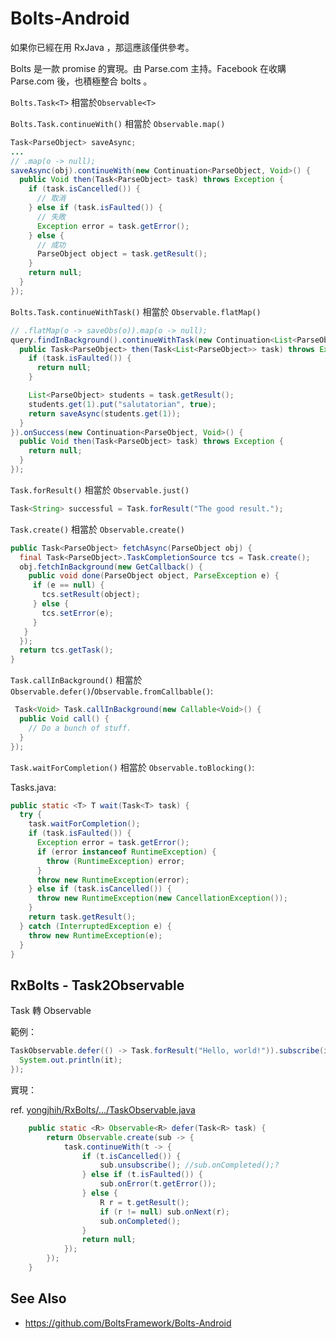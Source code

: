 # Bolts-Android

如果你已經在用 RxJava ，那這應該僅供參考。

Bolts 是一款 promise 的實現。由 Parse.com 主持。Facebook 在收購 Parse.com 後，也積極整合 bolts 。

`Bolts.Task<T>` 相當於`Observable<T>`

`Bolts.Task.continueWith()` 相當於 `Observable.map()`

```java
Task<ParseObject> saveAsync;
...
// .map(o -> null);
saveAsync(obj).continueWith(new Continuation<ParseObject, Void>() {
  public Void then(Task<ParseObject> task) throws Exception {
    if (task.isCancelled()) {
      // 取消
    } else if (task.isFaulted()) {
      // 失敗
      Exception error = task.getError();
    } else {
      // 成功
      ParseObject object = task.getResult();
    }
    return null;
  }
});
```

`Bolts.Task.continueWithTask()` 相當於 `Observable.flatMap()`

```java
// .flatMap(o -> saveObs(o)).map(o -> null);
query.findInBackground().continueWithTask(new Continuation<List<ParseObject>, Task<ParseObject>>() {
  public Task<ParseObject> then(Task<List<ParseObject>> task) throws Exception {
    if (task.isFaulted()) {
      return null;
    }

    List<ParseObject> students = task.getResult();
    students.get(1).put("salutatorian", true);
    return saveAsync(students.get(1));
  }
}).onSuccess(new Continuation<ParseObject, Void>() {
  public Void then(Task<ParseObject> task) throws Exception {
    return null;
  }
});
```

`Task.forResult()` 相當於 `Observable.just()`

```java
Task<String> successful = Task.forResult("The good result.");
```

`Task.create()` 相當於 `Observable.create()`

```java
public Task<ParseObject> fetchAsync(ParseObject obj) {
  final Task<ParseObject>.TaskCompletionSource tcs = Task.create();
  obj.fetchInBackground(new GetCallback() {
    public void done(ParseObject object, ParseException e) {
     if (e == null) {
       tcs.setResult(object);
     } else {
       tcs.setError(e);
     }
   }
  });
  return tcs.getTask();
}
```

`Task.callInBackground()` 相當於 `Observable.defer()`/`Observable.fromCallbable()`:

```java
 Task<Void> Task.callInBackground(new Callable<Void>() {
  public Void call() {
    // Do a bunch of stuff.
  }
});
```

`Task.waitForCompletion()` 相當於 `Observable.toBlocking()`:

Tasks.java:

```java
public static <T> T wait(Task<T> task) {
  try {
    task.waitForCompletion();
    if (task.isFaulted()) {
      Exception error = task.getError();
      if (error instanceof RuntimeException) {
        throw (RuntimeException) error;
      }
      throw new RuntimeException(error);
    } else if (task.isCancelled()) {
      throw new RuntimeException(new CancellationException());
    }
    return task.getResult();
  } catch (InterruptedException e) {
    throw new RuntimeException(e);
  }
}
```

## RxBolts - Task2Observable

Task 轉 Observable

範例：

```java
TaskObservable.defer(() -> Task.forResult("Hello, world!")).subscribe(it -> {
  System.out.println(it);
});
```

實現：

ref. [yongjhih/RxBolts/.../TaskObservable.java](https://github.com/yongjhih/RxBolts/blob/master/rxbolts/src/main/java/rx/bolts/TaskObservable.java#L36)

```java
    public static <R> Observable<R> defer(Task<R> task) {
        return Observable.create(sub -> {
            task.continueWith(t -> {
                if (t.isCancelled()) {
                    sub.unsubscribe(); //sub.onCompleted();?
                } else if (t.isFaulted()) {
                    sub.onError(t.getError());
                } else {
                    R r = t.getResult();
                    if (r != null) sub.onNext(r);
                    sub.onCompleted();
                }
                return null;
            });
        });
    }
```

## See Also

* https://github.com/BoltsFramework/Bolts-Android
